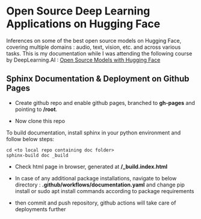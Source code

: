 # Open Source Deep Learning Applications on Hugging Face

Inferences on some of the best open source models on Hugging Face, covering multiple domains : audio, text, vision, etc. and across various tasks.
This is my documentation while I was attending the following course by DeepLearning.AI : [Open Source Models with Hugging Face](https://www.deeplearning.ai/short-courses/open-source-models-hugging-face/)

## Sphinx Documentation & Deployment on Github Pages

* Create github repo and enable github pages, branched to **gh-pages** and pointing to **/root**.

* Now clone this repo

To build documentation, install sphinx in your python environment and follow below steps:
```
cd <to local repo containing doc folder>
sphinx-build doc _build
```

* Check html page in browser, generated at **/_build.index.html**

* In case of any additional package installations, navigate to below directory : **.github/workflows/documentation.yaml**
and change pip install or sudo apt install commands according to package requirements

* then commit and push repository, github actions will take care of deployments further
  
